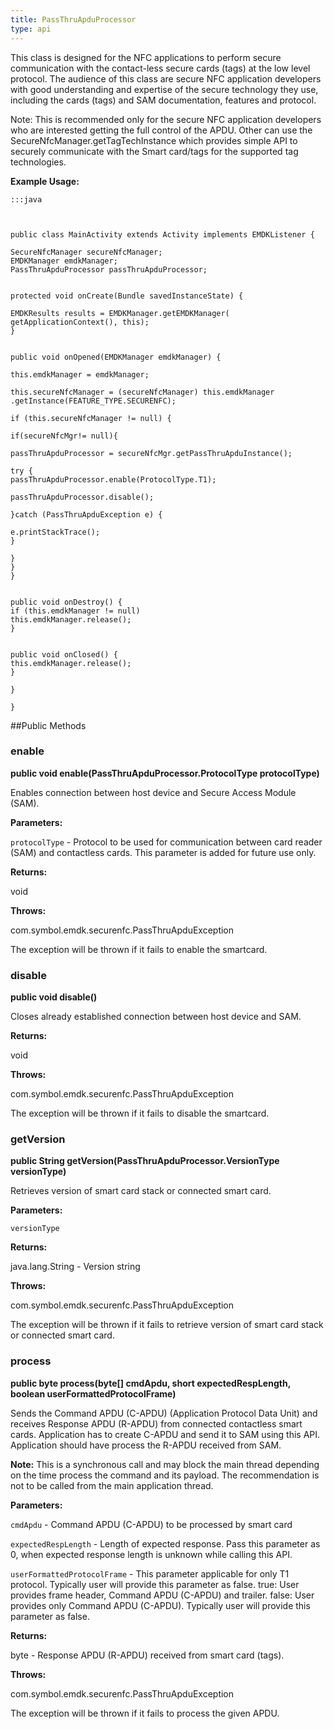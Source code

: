 ```yaml
---
title: PassThruApduProcessor
type: api
---
```



This class is designed for the NFC applications to perform secure communication with the
 contact-less secure cards (tags) at the low level protocol. The audience of this class are 
 secure NFC application developers with good understanding and expertise of the secure technology 
 they use, including the cards (tags) and SAM documentation, features and protocol. 
 
 Note: 
 This is recommended only for the secure NFC application developers who are interested getting the full control
 of the APDU. Other can use the SecureNfcManager.getTagTechInstance which provides simple API to securely
 communicate with the Smart card/tags for the supported tag technologies.
 
 

**Example Usage:**
	
	:::java
	
	
	
	public class MainActivity extends Activity implements EMDKListener {
	
	SecureNfcManager secureNfcManager;
	EMDKManager emdkManager;
	PassThruApduProcessor passThruApduProcessor;
	
	
	protected void onCreate(Bundle savedInstanceState) {
	
	EMDKResults results = EMDKManager.getEMDKManager(
	getApplicationContext(), this);
	}
	
	
	public void onOpened(EMDKManager emdkManager) {
	
	this.emdkManager = emdkManager;
	
	this.secureNfcManager = (secureNfcManager) this.emdkManager
	.getInstance(FEATURE_TYPE.SECURENFC);
	
	if (this.secureNfcManager != null) {
	
	if(secureNfcMgr!= null){
	
	passThruApduProcessor = secureNfcMgr.getPassThruApduInstance();
	
	try {
	passThruApduProcessor.enable(ProtocolType.T1);
	
	passThruApduProcessor.disable();
	
	}catch (PassThruApduException e) {
	
	e.printStackTrace();
	}
	
	}
	}
	}
	
	
	public void onDestroy() {
	if (this.emdkManager != null)
	this.emdkManager.release();
	}
	
	
	public void onClosed() {
	this.emdkManager.release();
	}
	
	}
	
	}
	
	


##Public Methods

### enable

**public void enable(PassThruApduProcessor.ProtocolType protocolType)**

Enables connection between host device and Secure Access Module (SAM).

**Parameters:**

`protocolType` - Protocol to be used for communication between card reader
            (SAM) and contactless cards. This parameter is added for future use only.

**Returns:**

void

**Throws:**

com.symbol.emdk.securenfc.PassThruApduException

The exception will be thrown if it fails to enable the
             smartcard.

### disable

**public void disable()**

Closes already established connection between host device and SAM.

**Returns:**

void

**Throws:**

com.symbol.emdk.securenfc.PassThruApduException

The exception will be thrown if it fails to disable the
             smartcard.

### getVersion

**public String getVersion(PassThruApduProcessor.VersionType versionType)**

Retrieves version of smart card stack or connected smart card.

**Parameters:**

`versionType`

**Returns:**

java.lang.String - Version string

**Throws:**

com.symbol.emdk.securenfc.PassThruApduException

The exception will be thrown if it fails to retrieve version
             of smart card stack or connected smart card.

### process

**public byte process(byte[] cmdApdu, short expectedRespLength, boolean userFormattedProtocolFrame)**

Sends the Command APDU (C-APDU) (Application Protocol Data Unit) and
 receives Response APDU (R-APDU) from connected contactless smart cards.
 Application has to create C-APDU and send it to SAM using this API.
 Application should have process the R-APDU received from SAM.
 
 **Note:** This is a synchronous call and may block the main thread
 depending on the time process the command and its payload. The
 recommendation is not to be called from the main application thread.

**Parameters:**

`cmdApdu` - Command APDU (C-APDU) to be processed by smart card

`expectedRespLength` - Length of expected response. Pass this parameter as 0, when
            expected response length is unknown while calling this API.

`userFormattedProtocolFrame` - This parameter applicable for only T1 protocol. Typically user
            will provide this parameter as false. true: User provides
            frame header, Command APDU (C-APDU) and trailer. false: User
            provides only Command APDU (C-APDU). Typically user will
            provide this parameter as false.

**Returns:**

byte - Response APDU (R-APDU) received from smart card (tags).

**Throws:**

com.symbol.emdk.securenfc.PassThruApduException

The exception will be thrown if it fails to process the given
             APDU.

